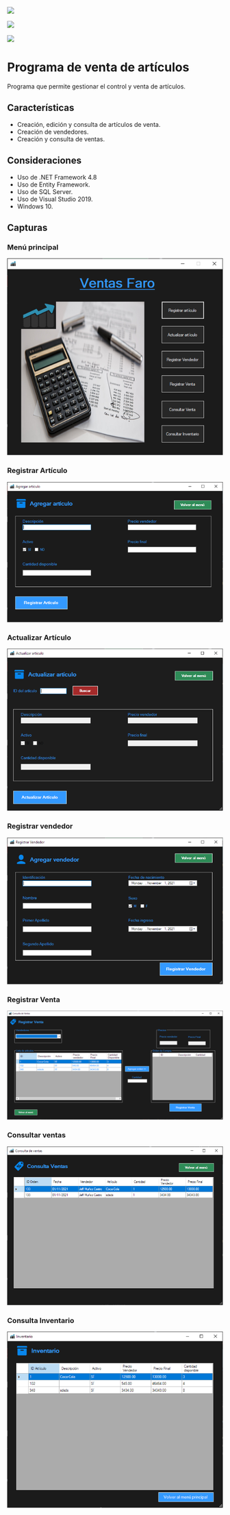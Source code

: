 <a href="https://github.com/JeffreyMC/" alt="JeffreyMC">

<img src="https://img.shields.io/badge/JeffreyMC-Developer-red" /></a>

<a href="https://twitter.com/JeffreyMC16" alt="Twitter">

<img src="https://img.shields.io/twitter/follow/JeffreyMC16" /></a>

<a href="https://github.com/JeffreyMC/Sistema_Ventas/blob/main/LICENSE" alt="LICENSE">

<img src="https://img.shields.io/github/license/JeffreyMC/Venta_Articulos" /></a>

# Programa de venta de artículos

Programa que permite gestionar el control y venta de artículos.

## Características

* Creación, edición y consulta de artículos de venta.
* Creación de vendedores.
* Creación y consulta de ventas.

## Consideraciones

* Uso de .NET Framework 4.8
* Uso de Entity Framework.
* Uso de SQL Server.
* Uso de Visual Studio 2019.
* Windows 10.

## Capturas

### Menú principal

![Menu](menu.PNG)

### Registrar Artículo

![Registrar Artículo](registroArticulo.PNG)

### Actualizar Artículo

![Actualizar Artículo](actualizarArticulo.PNG)

### Registrar vendedor

![Registrar vendedor](vendedor.PNG)

### Registrar Venta

![Registro Venta](venta.PNG)

### Consultar ventas

![Consulta de ventas](consultaVenta.PNG)

### Consulta Inventario

![Consulta inventario](consultaInventario.PNG)

